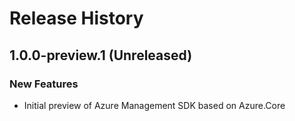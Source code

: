 # Release History

## 1.0.0-preview.1 (Unreleased)

### New Features
- Initial preview of Azure Management SDK based on Azure.Core